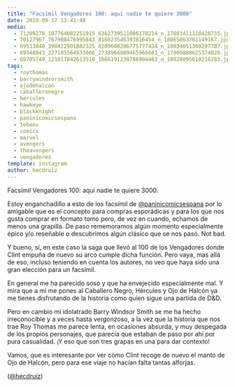```yaml
---
title: "Facsímil Vengadores 100: aquí nadie te quiere 3000"
date: 2019-09-17 13:41:48
media: 
  - 71209278_187764082251915_6362739511086170214_n_17883411118420735.jpg
  - 70127967_767908476995843_816023546393816454_n_18065063761149167.jpg
  - 69513840_390422901882325_8209608206775777434_n_18034051360207707.jpg
  - 69548843_227105564933066_2738964989465966601_n_17900880625374020.jpg
  - 69705749_121017842613518_1066191230786904463_n_18028095610216283.jpg
tags: 
  - roythomas
  - barrywindsorsmith
  - ojodehalcon
  - caballeronegro
  - hercules
  - hawkeye
  - blackknight
  - paninicomicsespana
  - tebeos
  - comics
  - marvel
  - avengers
  - theavengers
  - vengadores
template: instagram
author: hecdruiz
---
```


Facsímil Vengadores 100: aquí nadie te quiere 3000.


Estoy enganchadillo a esto de los facsímil de [@paninicomicsespana](https://instagram.com/paninicomicsespana) por lo amigable que es el concepto para compras esporádicas y para los que nos gusta comprar en formato tomo pero, de vez en cuando, echamos de menos una grapilla. De paso rememoramos algún momento especialmente épico y/o reseñable o descubrimos algún clásico que se nos pasó. Not bad.


Y bueno, sí, en este caso la saga que llevó al 100 de los Vengadores donde Clint empuña de nuevo su arco cumple dicha función. Pero vaya, mas allá de eso, incluso teniendo en cuenta los autores, no veo que haya sido una gran elección para un facsímil.


En general me ha parecido soso y que ha envejecido especialmente mal. Y mira que a mí me pones al Caballero Negro, Hércules y Ojo de Halcón ya me tienes disfrutando de la historia como quien sigue una partida de D&D.


Pero en cambio mi idolatrado Barry Windsor Smith se me ha hecho irreconocible y a veces hasta vergonzoso, a la vez que la historia que nos trae Roy Thomas me parece lenta, en ocasiones absurda, y muy despegada de los propios personajes, que parecía que estaban de paso por ahí por pura casualidad. ¡Y eso que son tres grapas en una para dar contexto!


Vamos, que es interesante por ver cómo Clint recoge de nuevo el manto de Ojo de Halcón, pero para ese viaje no hacían falta tantas alforjas.


([@hecdruiz](https://instagram.com/hecdruiz))
